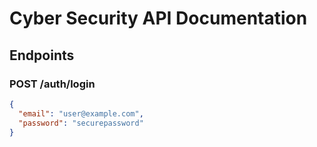 # Cyber Security API Documentation

## Endpoints

### POST /auth/login
```json
{
  "email": "user@example.com",
  "password": "securepassword"
}